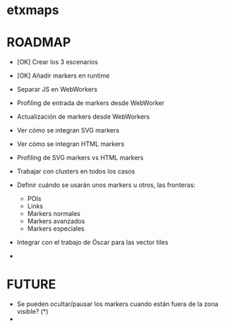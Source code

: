 # etxmaps

ROADMAP
=======

+ [OK] Crear los 3 escenarios
+ [OK] Añadir markers en runtime
+ Separar JS en WebWorkers
+ Profiling de entrada de markers desde WebWorker
+ Actualización de markers desde WebWorkers
+ Ver cómo se integran SVG markers
+ Ver cómo se integran HTML markers
+ Profiling de SVG markers vs HTML markers
+ Trabajar con clusters en todos los casos
+ Definir cuándo se usarán unos markers u otros, las fronteras:
	- POIs
	- Links
	- Markers normales
	- Markers avanzados
	- Markers especiales
	
+ Integrar con el trabajo de Óscar para las vector tiles
+ 

FUTURE
======
+ Se pueden ocultar/pausar los markers cuando están fuera de la zona visible? (*)
+ 